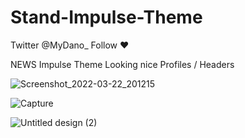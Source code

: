 # Stand-Impulse-Theme

Twitter @MyDano_ Follow ❤

NEWS Impulse Theme Looking nice Profiles / Headers 

![Screenshot_2022-03-22_201215](https://user-images.githubusercontent.com/119082780/218312308-06428cb7-d95d-4230-b087-b30b4843bf6d.png)

![Capture](https://user-images.githubusercontent.com/119082780/218312311-8adc0ddc-eb40-47c3-b9e8-46d25a28bf7b.PNG)


![Untitled design (2)](https://user-images.githubusercontent.com/119082780/218312319-d2b8bf9b-41a2-4164-9faa-e07213cfd779.gif)
